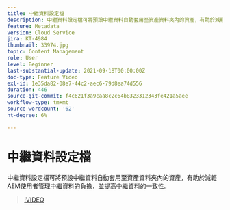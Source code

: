 ```yaml
---
title: 中繼資料設定檔
description: 中繼資料設定檔可將預設中繼資料自動套用至資產資料夾內的資產，有助於減輕AEM使用者管理中繼資料的負擔，並提高中繼資料的一致性。
feature: Metadata
version: Cloud Service
jira: KT-4984
thumbnail: 33974.jpg
topic: Content Management
role: User
level: Beginner
last-substantial-update: 2021-09-18T00:00:00Z
doc-type: Feature Video
exl-id: 1e35da82-08e7-44c2-aec6-79d8ea74d556
duration: 446
source-git-commit: f4c621f3a9caa8c2c64b8323312343fe421a5aee
workflow-type: tm+mt
source-wordcount: '62'
ht-degree: 6%

---
```


# 中繼資料設定檔

中繼資料設定檔可將預設中繼資料自動套用至資產資料夾內的資產，有助於減輕AEM使用者管理中繼資料的負擔，並提高中繼資料的一致性。

>[!VIDEO](https://video.tv.adobe.com/v/33974?quality=12&learn=on)
